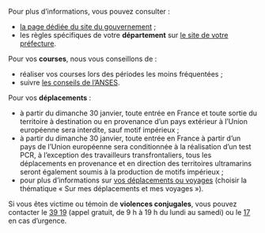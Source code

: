 Pour plus d’informations, vous pouvez consulter :

* [la page dédiée du site du gouvernement](https://www.gouvernement.fr/info-coronavirus/confinement) ;
* les règles spécifiques de votre **département** sur <a href="#conseils-departement" id="lien-prefecture">le site de votre préfecture</a>.

Pour vos **courses**, nous vous conseillons de :

  * réaliser vos courses lors des périodes les moins fréquentées ;
  * suivre [les conseils de l’ANSES](https://www.anses.fr/fr/content/coronavirus-alimentation-courses-nettoyage-les-recommandations-de-l%E2%80%99anses).

Pour vos **déplacements** :

  * à partir du dimanche 30 janvier, toute entrée en France et toute sortie du territoire à destination ou en provenance d’un pays extérieur à l’Union européenne sera interdite, sauf motif impérieux ;
  * à partir du dimanche 30 janvier, toute entrée en France à partir d’un pays de l’Union européenne sera conditionnée à la réalisation d’un test PCR, à l’exception des travailleurs transfrontaliers, tous les déplacements en provenance et en direction des territoires ultramarins seront également soumis à la production de motifs impérieux ;
  * pour plus d’informations sur [vos déplacements ou voyages](https://www.gouvernement.fr/info-coronavirus#questions__reponses) (choisir la thématique « Sur mes déplacements et mes voyages »).

Si vous êtes victime ou témoin de **violences conjugales**, vous pouvez contacter le <a href="tel:3919">39 19</a> (appel gratuit, de 9 h à 19 h du lundi au samedi) ou le <a href="tel:17">17</a> en cas d’urgence.
